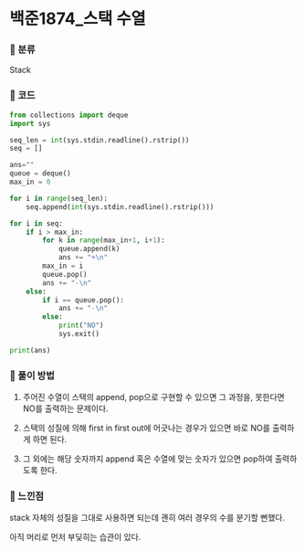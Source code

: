 # 백준1874\_스택 수열

### &#127822; 분류

Stack

### &#127822; 코드

```python
from collections import deque
import sys

seq_len = int(sys.stdin.readline().rstrip())
seq = []

ans=""
queue = deque()
max_in = 0

for i in range(seq_len):
    seq.append(int(sys.stdin.readline().rstrip()))

for i in seq:
    if i > max_in:
        for k in range(max_in+1, i+1):
            queue.append(k)
            ans += "+\n"
        max_in = i
        queue.pop()
        ans += "-\n"
    else:
        if i == queue.pop():
            ans += "-\n"
        else:
            print("NO")
            sys.exit()

print(ans)
```

### &#127822; 풀이 방법

1. 주어진 수열이 스택의 append, pop으로 구현할 수 있으면 그 과정을, 못한다면 NO를 출력하는 문제이다.

2. 스택의 성질에 의해 first in first out에 어긋나는 경우가 있으면 바로 NO를 출력하게 하면 된다.

3. 그 외에는 해당 숫자까지 append 혹은 수열에 맞는 숫자가 있으면 pop하여 출력하도록 한다.

### &#127822; 느낀점

stack 자체의 성질을 그대로 사용하면 되는데 괜히 여러 경우의 수를 분기할 뻔했다.

아직 머리로 먼저 부딫히는 습관이 있다.
